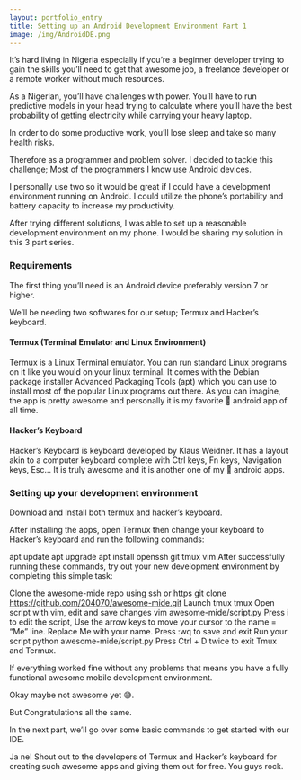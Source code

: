 ```yaml
---
layout: portfolio_entry
title: Setting up an Android Development Environment Part 1
image: /img/AndroidDE.png
---
```


It’s hard living in Nigeria especially if you’re a beginner developer trying to gain the skills you’ll need to get that awesome job, a freelance developer or a remote worker without much resources.


As a Nigerian, you’ll have challenges with power. You’ll have to run predictive models in your head trying to calculate where you’ll have the best probability of getting electricity while carrying your heavy laptop.

In order to do some productive work, you’ll lose sleep and take so many health risks.

Therefore as a programmer and problem solver. I decided to tackle this challenge; Most of the programmers I know use Android devices.

I personally use two so it would be great if I could have a development environment running on Android. I could utilize the phone’s portability and battery capacity to increase my productivity.

After trying different solutions, I was able to set up a reasonable development environment on my phone. I would be sharing my solution in this 3 part series.

### Requirements
The first thing you’ll need is an Android device preferably version 7 or higher.

We’ll be needing two softwares for our setup; Termux and Hacker’s keyboard.

#### Termux (Terminal Emulator and Linux Environment)
Termux is a Linux Terminal emulator. You can run standard Linux programs on it like you would on your linux terminal. It comes with the Debian package installer Advanced Packaging Tools (apt) which you can use to install most of the popular Linux programs out there. As you can imagine, the app is pretty awesome and personally it is my favorite 🐐 android app of all time.

#### Hacker’s Keyboard
Hacker’s Keyboard is keyboard developed by Klaus Weidner. It has a layout akin to a computer keyboard complete with Ctrl keys, Fn keys, Navigation keys, Esc… It is truly awesome and it is another one of my 🐐 android apps.

### Setting up your development environment
Download and Install both termux and hacker’s keyboard.

After installing the apps, open Termux then change your keyboard to Hacker’s keyboard and run the following commands:

apt update
apt upgrade
apt install openssh git tmux vim
After successfully running these commands, try out your new development environment by completing this simple task:

Clone the awesome-mide repo using ssh or https
git clone https://github.com/204070/awesome-mide.git
Launch tmux
tmux
Open script with vim, edit and save changes
vim awesome-mide/script.py
Press i to edit the script,
Use the arrow keys to move your cursor to the name = “Me” line.
Replace Me with your name.
Press :wq to save and exit
Run your script
python awesome-mide/script.py
Press Ctrl + D twice to exit Tmux and Termux.

If everything worked fine without any problems that means you have a fully functional awesome mobile development environment.

Okay maybe not awesome yet 😅.

But Congratulations all the same.

In the next part, we’ll go over some basic commands to get started with our IDE.

Ja ne!
Shout out to the developers of Termux and Hacker’s keyboard for creating such awesome apps and giving them out for free. You guys rock.
